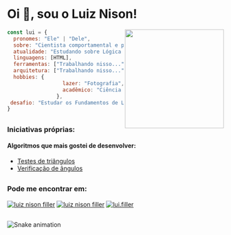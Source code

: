 <h1 align="left">Oi 👋, sou o Luiz Nison!</h1>
<img align='right' src="https://img.freepik.com/vetores-gratis/homem-operacional-laptop-icone-dos-desenhos-animados-ilustracao-pessoas-conceito-de-icone-de-negocios-isolado-estilo-flat-cartoon_138676-1803.jpg?w=740" width="230">

```javascript
const lui = {
  pronomes: "Ele" | "Dele",
  sobre: "Cientista comportamental e psicólogo se aventurando pela programação",
  atualidade: "Estudando sobre Lógica de Programação, Algoritmos, e HTML 5",
  linguagens: [HTML],
  ferramentas: ["Trabalhando nisso..."],
  arquitetura: ["Trabalhando nisso..."],
  hobbies: {
                  lazer: "Fotografia", "Café", "Plantas",
                  acadêmico: "Ciência do Comportamento",
                },
 desafio: "Estudar os Fundamentos de Lógica de Programação. Hiperfoco nos algoritmos."
}
```
<!--- inspirado no README.md da Thaiane Braga(https://github.com/Thaiane/Thaiane/blob/master/README.md) --->

## 
<div>
  <h3 align="left">Iniciativas próprias:</h3>
    <h4>Algoritmos que mais gostei de desenvolver:</h4>  
      <ul>
        <li><a href="https://github.com/luifiller/treinos-pseudocodigos/blob/933fa3d6e3eb51ec1dc4c73f60d159e8ace74b31/folder/procedimentos/TesteTriangulos.ALG">Testes de triângulos</a></li>
        <li><a href="https://github.com/luifiller/treinos-pseudocodigos/blob/933fa3d6e3eb51ec1dc4c73f60d159e8ace74b31/folder/procedimentos/VerificadorAngulos.ALG">Verificação de ângulos</a></li>
      </ul>
 </div>

##
<div>
  <h3 align="left">Pode me encontrar em:</h3>
    <p align="left">
      <a href=mailto:"luiznison.ac@gmail.com" target="blank"><img align="center" src="https://img.shields.io/badge/Gmail-D14836?style=for-the-badge&logo=gmail&logoColor=white" alt="luiz nison filler"/></a>
      <a href="https://www.linkedin.com/in/luiz-nison-filler-17997113b/" target="blank"><img align="center" src="https://img.shields.io/badge/LinkedIn-0077B5?style=for-the-badge&logo=linkedin&logoColor=white" alt="luiz nison filler"/></a>
     <a href="https://instagram.com/lui.filler" target="blank"><img align="center" src="https://img.shields.io/badge/Instagram-E4405F?style=for-the-badge&logo=instagram&logoColor=white" alt="lui.filler"/></a>
    </p>
</div>
  
## 
![Snake animation](https://github.com/luifiller/luifiller/blob/output/github-contribution-grid-snake.svg)

